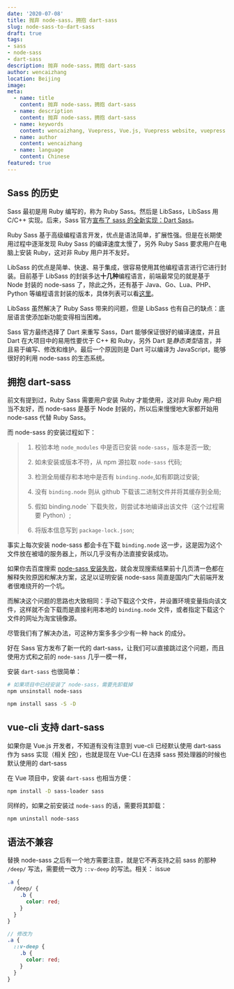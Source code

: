 ```yaml
---
date: '2020-07-08'
title: 抛弃 node-sass，拥抱 dart-sass
slug: node-sass-to-dart-sass
draft: true
tags:
- sass
- node-sass
- dart-sass
description: 抛弃 node-sass，拥抱 dart-sass
author: wencaizhang
location: Beijing
image: 
meta:
  - name: title
    content: 抛弃 node-sass，拥抱 dart-sass
  - name: description
    content: 抛弃 node-sass，拥抱 dart-sass
  - name: keywords
    content: wencaizhang, Vuepress, Vue.js, Vuepress website, vuepress blog, vuepress theme, vuepress blog theme, vue blog, create vuepress blog, blog theme, create a blog
  - name: author
    content: wencaizhang
  - name: language
    content: Chinese
featured: true
---
```


## Sass 的历史

Sass 最初是用 Ruby 编写的，称为 Ruby Sass。然后是 LibSass，LibSass 用 C/C++ 实现。后来，Sass 官方[宣布了 sass 的全新实现：Dart Sass](https://sass-lang.com/blog/announcing-dart-sass)。

Ruby Sass 基于高级编程语言开发，优点是语法简单，扩展性强。但是在长期使用过程中逐渐发现 Ruby Sass 的编译速度太慢了，另外 Ruby Sass 要求用户在电脑上安装 Ruby，这对非 Ruby 用户并不友好。

LibSass 的优点是简单、快速、易于集成，很容易使用其他编程语言进行它进行封装。目前基于 LibSass 的封装多达**十几种**编程语言，前端最常见的就是基于 Node 封装的 node-sass 了，除此之外，还有基于 Java、Go、Lua、PHP、Python 等编程语言封装的版本，具体列表可以看[这里](https://www.sasscss.com/libsass)。

LibSass 虽然解决了 Ruby Sass 带来的问题，但是 LibSass 也有自己的缺点：底层语言使添加新功能变得相当困难。

Sass 官方最终选择了 Dart 来重写 Sass，Dart 能够保证很好的编译速度，并且 Dart 在大项目中的易用性要优于 C++ 和 Ruby，另外 Dart 是*静态类型*语言，并且易于编写、修改和维护。最后一个原因则是 Dart 可以编译为 JavaScript，能够很好的利用 node-sass 的生态系统。

## 拥抱 dart-sass

前文有提到过，Ruby Sass 需要用户安装 Ruby 才能使用，这对非 Ruby 用户相当不友好，而 node-sass 是基于 Node 封装的，所以后来慢慢地大家都开始用 node-sass 代替 Ruby Sass。

而 node-sass 的安装过程如下：

> 1. 校验本地 `node_modules` 中是否已安装 `node-sass`，版本是否一致;
>
> 2. 如未安装或版本不符，从 npm 源拉取 `node-sass` 代码;
>
> 3. 检测全局缓存和本地中是否有 `binding.node`,如有即跳过安装;
>
> 4. 没有 `binding.node` 则从 github 下载该二进制文件并将其缓存到全局;
>
> 5. 假如 binding.node` 下载失败，则尝试本地编译出该文件（这个过程需要 Python）;
>
> 6. 将版本信息写到 `package-lock.json`;

事实上每次安装 node-sass 都会卡在下载 `binding.node` 这一步，这是因为这个文件放在被墙的服务器上，所以几乎没有办法直接安装成功。

如果你去百度搜索 [node-sass 安装失败](https://www.baidu.com/s?wd=node-sass%2B%E5%AE%89%E8%A3%85%E5%A4%B1%E8%B4%A5)，就会发现搜索结果前十几页清一色都在解释失败原因和解决方案，这足以证明安装 node-sass 简直是国内广大前端开发者很难绕开的一个坑。

而解决这个问题的思路也大致相同：手动下载这个文件，并设置环境变量指向该文件，这样就不会下载而是直接利用本地的 `binding.node` 文件，或者指定下载这个文件的网址为淘宝镜像源。

尽管我们有了解决办法，可这种方案多多少少有一种 hack 的成分。

好在 Sass 官方发布了新一代的 dart-sass，让我们可以直接跳过这个问题，而且使用方式和之前的 `node-sass` 几乎一模一样，

安装 `dart-sass` 也很简单：

```bash
# 如果项目中已经安装了 node-sass，需要先卸载掉
npm unsinstall node-sass

npm install sass -S -D
```


## vue-cli 支持 dart-sass

如果你是 Vue.js 开发者，不知道有没有注意到 vue-cli 已经默认使用 dart-sass 作为 sass 实现（相关 [PR](https://github.com/vuejs/vue-cli/pull/3321)），也就是现在 Vue-CLI 在选择 sass 预处理器的时候也默认使用的 dart-sass


在 Vue 项目中，安装 `dart-sass` 也相当方便：

```bash
npm install -D sass-loader sass
```

同样的，如果之前安装过 `node-sass` 的话，需要将其卸载：

```bash
npm uninstall node-sass
```

## 语法不兼容

替换 node-sass 之后有一个地方需要注意，就是它不再支持之前 sass 的那种 `/deep/` 写法，需要统一改为 `::v-deep` 的写法。相关： issue

```scss
.a {
  /deep/ {
    .b {
      color: red;
    }
  }
}

// 修改为
.a {
  ::v-deep {
    .b {
      color: red;
    }
  }
}
```

